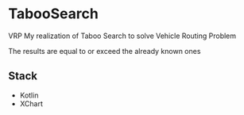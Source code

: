 # TabooSearch
VRP
My realization of Taboo Search to solve Vehicle Routing Problem

The results are equal to or exceed the already known ones

## Stack

* Kotlin
* XChart
